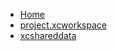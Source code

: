 <!-- docs/_sidebar.md -->
- [Home](/)
- [project.xcworkspace](devassistDocs/Tutorials/MapViewTutorial/MapViewTutorial.xcodeproj/project.xcworkspace/)
- [xcshareddata](devassistDocs/Tutorials/MapViewTutorial/MapViewTutorial.xcodeproj/xcshareddata/)